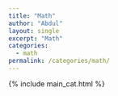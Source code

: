 ```yaml
---
title: "Math"
author: "Abdul"
layout: single
excerpt: "Math"
categories:
  - math
permalink: /categories/math/
---
```

{% include main_cat.html %}
